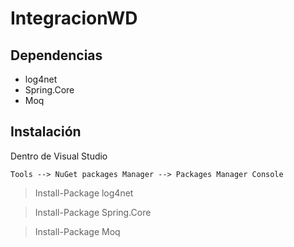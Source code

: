 # IntegracionWD

**Dependencias**
---------

- log4net
- Spring.Core
- Moq

**Instalación**
----------------

Dentro de Visual Studio

```
Tools --> NuGet packages Manager --> Packages Manager Console
```

> Install-Package log4net

> Install-Package Spring.Core

> Install-Package Moq
